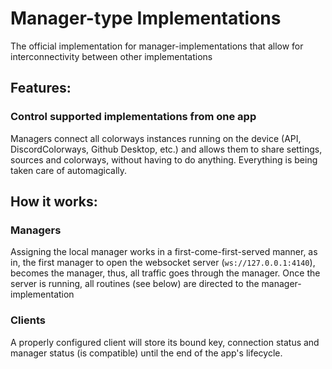 # Manager-type Implementations
The official implementation for manager-implementations that allow for interconnectivity between other implementations

## Features:
### Control supported implementations from one app
Managers connect all colorways instances running on the device (API, DiscordColorways, Github Desktop, etc.) and allows them to share settings, sources and colorways, without having to do anything. Everything is being taken care of automagically.

## How it works:
### Managers
Assigning the local manager works in a first-come-first-served manner, as in, the first manager to open the websocket server (`ws://127.0.0.1:4140`), becomes the manager, thus, all traffic goes through the manager. Once the server is running, all routines (see below) are directed to the manager-implementation

### Clients
A properly configured client will store its bound key, connection status and manager status (is compatible) until the end of the app's lifecycle.